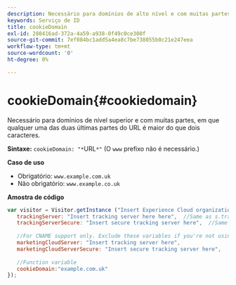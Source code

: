 ```yaml
---
description: Necessário para domínios de alto nível e com muitas partes, em que qualquer uma das duas últimas partes do URL é maior do que dois caracteres.
keywords: Serviço de ID
title: cookieDomain
exl-id: 280416ad-372a-4a59-a938-0f49c0ce300f
source-git-commit: 7ef084bc1add5a4ea8c7be738055b0c21e247eea
workflow-type: tm+mt
source-wordcount: '0'
ht-degree: 0%

---
```


# cookieDomain{#cookiedomain}

Necessário para domínios de nível superior e com muitas partes, em que qualquer uma das duas últimas partes do URL é maior do que dois caracteres.

**Sintaxe:** `cookieDomain: "*`URL`*"` (O `www` prefixo não é necessário.)

**Caso de uso**

* Obrigatório: `www.example.com.uk`
* Não obrigatório: `www.example.co.uk`

**Amostra de código**

```js
var visitor = Visitor.getInstance ("Insert Experience Cloud organization ID here",{ 
   trackingServer: "Insert tracking server here here",  //Same as s.trackingServer 
   trackingServerSecure: "Insert secure tracking server here",  //Same as s.trackingServerSecure 
 
   //For CNAME support only. Exclude these variables if you're not using CNAME 
   marketingCloudServer: "Insert tracking server here", 
   marketingCloudServerSecure: "Insert secure tracking server here", 
 
   //Function variable 
   cookieDomain:"example.com.uk" 
});
```
